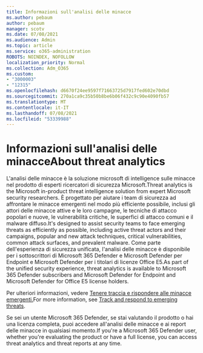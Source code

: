 ```yaml
---
title: Informazioni sull'analisi delle minacce
ms.author: pebaum
author: pebaum
manager: scotv
ms.date: 07/08/2021
ms.audience: Admin
ms.topic: article
ms.service: o365-administration
ROBOTS: NOINDEX, NOFOLLOW
localization_priority: Normal
ms.collection: Adm_O365
ms.custom:
- "3000003"
- "12315"
ms.openlocfilehash: d6670f24ee9597f71663725d7917fed602e70dbd
ms.sourcegitcommit: 270a1ca9c35b50b8be6b06f432c9c90e4090fb57
ms.translationtype: MT
ms.contentlocale: it-IT
ms.lasthandoff: 07/08/2021
ms.locfileid: "53339988"
---
```

# <a name="about-threat-analytics"></a><span data-ttu-id="84886-102">Informazioni sull'analisi delle minacce</span><span class="sxs-lookup"><span data-stu-id="84886-102">About threat analytics</span></span>

<span data-ttu-id="84886-103">L'analisi delle minacce è la soluzione microsoft di intelligence sulle minacce nel prodotto di esperti ricercatori di sicurezza Microsoft.</span><span class="sxs-lookup"><span data-stu-id="84886-103">Threat analytics is the Microsoft in-product threat intelligence solution from expert Microsoft security researchers.</span></span> <span data-ttu-id="84886-104">È progettato per aiutare i team di sicurezza ad affrontare le minacce emergenti nel modo più efficiente possibile, inclusi gli attori delle minacce attive e le loro campagne, le tecniche di attacco popolari e nuove, le vulnerabilità critiche, le superfici di attacco comuni e il malware diffuso.</span><span class="sxs-lookup"><span data-stu-id="84886-104">It's designed to assist security teams to face emerging threats as efficiently as possible, including active threat actors and their campaigns, popular and new attack techniques, critical vulnerabilities, common attack surfaces, and prevalent malware.</span></span> <span data-ttu-id="84886-105">Come parte dell'esperienza di sicurezza unificata, l'analisi delle minacce è disponibile per i sottoscrittori di Microsoft 365 Defender e Microsoft Defender per Endpoint e Microsoft Defender per i titolari di licenze Office E5.</span><span class="sxs-lookup"><span data-stu-id="84886-105">As part of the unified security experience, threat analytics is available to Microsoft 365 Defender subscribers and Microsoft Defender for Endpoint and Microsoft Defender for Office E5 license holders.</span></span> 

<span data-ttu-id="84886-106">Per ulteriori informazioni, vedere [Tenere traccia e rispondere alle minacce emergenti.](/microsoft-365/security/defender/threat-analytics)</span><span class="sxs-lookup"><span data-stu-id="84886-106">For more information, see [Track and respond to emerging threats](/microsoft-365/security/defender/threat-analytics).</span></span>

<span data-ttu-id="84886-107">Se sei un utente Microsoft 365 Defender, se stai valutando il prodotto o hai una licenza completa, puoi accedere all'analisi delle minacce e ai report delle minacce in qualsiasi momento.</span><span class="sxs-lookup"><span data-stu-id="84886-107">If you're a Microsoft 365 Defender user, whether you're evaluating the product or have a full license, you can access threat analytics and threat reports at any time.</span></span> 